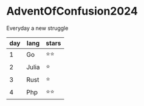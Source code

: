 # AdventOfConfusion2024

Everyday a new struggle

| day | lang | stars |
| --- | ---- | ----- |
| 1 |  Go    | ⭐️⭐️  |
| 2 |  Julia    | ⭐️    | 
| 3 |  Rust    | ⭐️    | 
| 4 |  Php    | ⭐️⭐️    | 

  
